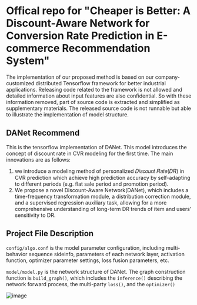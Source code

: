 # Offical repo for "Cheaper is Better: A Discount-Aware Network for Conversion Rate Prediction in E-commerce Recommendation System"
The implementation of our proposed method is based on our company-customized distributed Tensorflow framework for better industrial applications. Releasing code related to the framework is not allowed and detailed information about input features are also confidential. So with these information removed, part of source code is extracted and simplified as supplementary materials. The released source code is not runnable but able to illustrate the implementation of model structure.

## DANet Recommend
This is the tensorflow implementation of DANet. This model introduces the concept of discount rate in CVR modeling for the first time. The main innovations are as follows:
1. we introduce a modeling method of personalized 𝐷𝑖𝑠𝑐𝑜𝑢𝑛𝑡 𝑅𝑎𝑡𝑒(𝐷𝑅) in CVR prediction which achieve high prediction accuracy by self-adapting to different periods (e.g. flat sale period and promotion period).
2. We propose a novel Discount-Aware Network(DANet), which includes a time-frequency transformation module, a distribution correction module, and a supervised regression auxiliary task, allowing for a more comprehensive understanding of long-term DR trends of item and users’ sensitivity to DR.

## Project File Description
`config/algo.conf` is the model parameter configuration, including multi-behavior sequence sideinfo, parameters of each network layer, activation function, optimizer parameter settings, loss fusion parameters, etc.

`model/model.py` is the network structure of DANet. The graph construction function is `build_graph()`, which includes the `inference()` describing the network forward process, the multi-party `loss()`, and the `optimizer()`

![image](https://github.com/user-attachments/assets/f622c5e9-1ba3-4cbb-b32d-c0824a10cf43)



